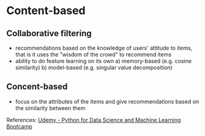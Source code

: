 # Content-based

## Collaborative filtering
- recommendations based on the knowledge of users' attitude to items, that is it uses the "wisdom of the crowd" to recommend items
- ability to do feature learning on its own
  a) memory-based (e.g. cosine similarity)
  b) model-based (e.g. singular value decomposition)

## Concent-based
- focus on the attributes of the items and give recommendations based on the similarity between them


References:
[Udemy - Python for Data Science and Machine Learning Bootcamp](https://www.udemy.com/course/python-for-data-science-and-machine-learning-bootcamp/learn/lecture/5760244?start=0#overview)

